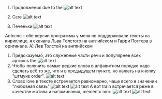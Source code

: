 1. Продолжения due to the
![alt text](https://sun1-1.userapi.com/c840428/v840428332/75f4b/QWR90cj0_-8.jpg "due to the")

2. Care
![alt text](https://sun1-4.userapi.com/c840428/v840428332/75f5e/xIVDRK-BiZE.jpg )

3. Печеньки 
![alt text](https://sun1-3.userapi.com/c840428/v840428332/75f68/Gont-S7rzoE.jpg )

Antconc - обе версии программы у меня не поддерживали тексты на кириллице, я скачала Льва Толстого на английском и Гарри Поттера в оригинале.
А) Лев Толстой на английском
1. Предсказуемо, это служебные части речи и популярнее всех артикль the 
![alt text](https://sun1-4.userapi.com/c840428/v840428332/75f9c/VMIiFVY0ElA.jpg )
2. Чтобы получить самые редкие слова в алфавитном порядке надо сделать всё то же, что и в предыдущем пункте, но нажать на кнопку "штмуке order".
![alt text](https://sun1-3.userapi.com/c840428/v840428332/75fa4/PoigLG_1_hM.jpg )
3. Слово love в тексте встречается равномерно, чаще всего в значении "любовная связь"
![alt text](https://sun1-3.userapi.com/c840428/v840428332/75fac/dNl1vRrLJCI.jpg )
![alt text](https://sun1-4.userapi.com/c840428/v840428332/75fc4/_3QA-I2yLIo.jpg )
А вот train встречается реже в качестве мотива и напоминания, memento mori
![alt text](https://sun1-3.userapi.com/c840428/v840428332/75fb4/ltH18LROfWY.jpg )
![alt text](https://sun1-3.userapi.com/c840428/v840428332/75fcc/mcXwkqLOD-0.jpg )
